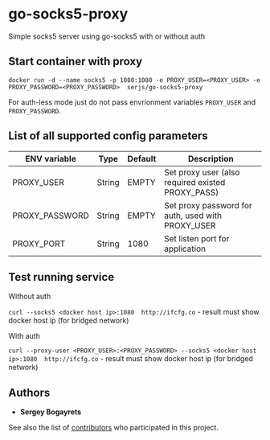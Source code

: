 # go-socks5-proxy

Simple socks5 server using go-socks5 with or without auth

## Start container with proxy

```docker run -d --name socks5 -p 1080:1080 -e PROXY_USER=<PROXY_USER> -e PROXY_PASSWORD=<PROXY_PASSWORD>  serjs/go-socks5-proxy```

For auth-less mode just do not pass envrionment variables `PROXY_USER` and `PROXY_PASSWORD`.

## List of all supported config parameters

|ENV variable|Type|Default|Description|
|------------|----|-------|-----------|
|PROXY_USER|String|EMPTY|Set proxy user (also required existed PROXY_PASS)|
|PROXY_PASSWORD|String|EMPTY|Set proxy password for auth, used with PROXY_USER|
|PROXY_PORT|String|1080|Set listen port for application|

## Test running service

Without auth

```curl --socks5 <docker host ip>:1080  http://ifcfg.co``` - result must show docker host ip (for bridged network)

With auth

```curl --proxy-user <PROXY_USER>:<PROXY_PASSWORD> --socks5 <docker host ip>:1080  http://ifcfg.co``` - result must show docker host ip (for bridged network)

## Authors

* **Sergey Bogayrets**

See also the list of [contributors](https://github.com/serjs/socks5-server/graphs/contributors) who participated in this project.
